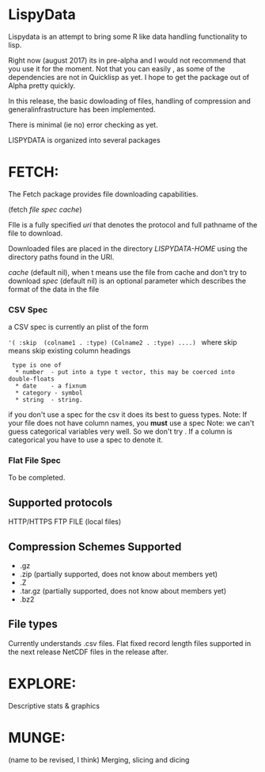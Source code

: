 

# LispyData #

Lispydata is an attempt to bring some R like data handling functionality to lisp.

Right now (august 2017)  its in pre-alpha and I would not recommend that you use it for the moment. Not that you can easily , as some of the dependencies are not in Quicklisp as yet. I hope to get the package out of Alpha pretty quickly.

In this release, the basic dowloading of files, handling of compression and generalinfrastructure has been implemented. 

There is minimal (ie no) error checking as yet.

LISPYDATA is organized into several packages

# FETCH: #

The Fetch package  provides file downloading capabilities.

(fetch *file* *spec* *cache*)

FIle is a fully specified *uri* that denotes the protocol and full pathname of the file to download.

Downloaded files are placed in the directory *LISPYDATA-HOME* using the directory paths found in the URI.

*cache* (default nil), when t means use the file from cache and don't try to download
*spec* (default nil) is an optional parameter which describes the format of the data in the file

### CSV Spec ###

a CSV spec is currently an plist of the form

`'( :skip  (colname1 . :type) (Colname2 . :type) ....)
`
 where skip means skip existing column headings
      
     type is one of
      * number  - put into a type t vector, this may be coerced into double-floats
      * date    - a fixnum
      * category - symbol
      * string  - string.
  
 if you don't use a spec for the csv it does its best to guess types. 
 Note: If your file does not have column names, you **must** use a spec
 Note: we can't guess categorical variables very well. So we don't try . If a column is categorical you have to use a spec to denote it.

### Flat File Spec ###
To be completed.

## Supported protocols ##

HTTP/HTTPS
FTP
FILE (local files)

## Compression Schemes Supported ##


  * .gz
  * .zip (partially supported, does not know about members yet)
  * .Z
  * .tar.gz  (partially supported, does not know about members yet)
  * .bz2

## File types ##
  Currently understands .csv files.
  Flat fixed record length files supported in the next release
  NetCDF files in the release after.
  
  


# EXPLORE: #

Descriptive stats & graphics

# MUNGE: #

 (name to be revised, I think)
Merging, slicing and dicing

